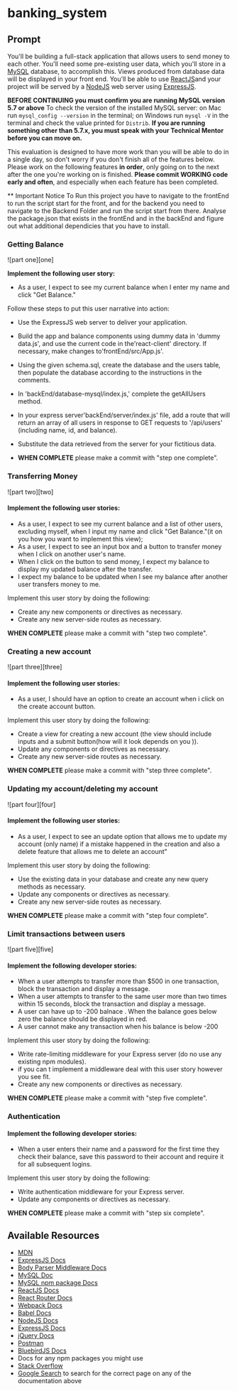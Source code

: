 # banking_system

## Prompt

You'll be building a full-stack application that allows users to send money to each other. You'll need some pre-existing user data, which you'll store in a [MySQL](https://dev.mysql.com/doc/refman/5.7/en/) database, to accomplish this. Views produced from database data will be displayed in your front end. You'll be able to use [ReactJS](https://facebook.github.io/react/)and your project will be served by a [NodeJS](https://nodejs.org/) web server using [ExpressJS](https://expressjs.com/).

**BEFORE CONTINUING you must confirm you are running MySQL version 5.7 or above**
To check the version of the installed MySQL server: on Mac run `mysql_config --version` in the terminal; on Windows run `mysql -V` in the terminal and check the value printed for `Distrib`. **If you are running something other than 5.7.x, you must speak with your Technical Mentor before you can move on.**

This evaluation is designed to have more work than you will be able to do in a single day, so don't worry if you don't finish all of the features below. Please work on the following features **in order**, only going on to the next after the one you're working on is finished.
**Please commit WORKING code early and often**, and especially when each feature has been completed.

** Important Notice
To Run this project you have to navigate to the frontEnd to run the script start for the front,
and for the backend you need to navigate to the Backend Folder and run the script start from there.
Analyse the package.json that exists in the frontEnd and in the backEnd and figure out what additional dependicies that you have to install.



### Getting Balance

![part one][one]

**Implement the following user story:**

- As a user, I expect to see my current balance when I enter my name and click "Get Balance."

Follow these steps to put this user narrative into action:

- Use the ExpressJS web server to deliver your application.

- Build the app and balance components using dummy data in 'dummy data.js', and use the current code in the'react-client' directory. If necessary, make changes to'frontEnd/src/App.js'.
- Using the given schema.sql, create the database and the users table, then populate the database according to the instructions in the comments.

- In 'backEnd/database-mysql/index.js,' complete the getAllUsers method.

- In your express server'backEnd/server/index.js' file, add a route that will return an array of all users in response to GET requests to '/api/users' (including name, id, and balance).

- Substitute the data retrieved from the server for your fictitious data.
- **WHEN COMPLETE** please make a commit with "step one complete".

### Transferring Money

![part two][two]

#### Implement the following user stories:

- As a user, I expect to see my current balance and a list of other users, excluding myself, when I input my name and click "Get Balance."(it on you how you want to implement this view);
- As a user, I expect to see an input box and a button to transfer money when I click on another user's name.
- When I click on the button to send money, I expect my balance to display my updated balance after the transfer.
- I expect my balance to be updated when I see my balance after another user transfers money to me.

Implement this user story by doing the following:

- Create any new components or directives as necessary.
- Create any new server-side routes as necessary.

**WHEN COMPLETE** please make a commit with "step two complete".

### Creating a new account

![part three][three]

#### Implement the following user stories:

- As a user, I should have an option to create an account when i click on the create account button.

Implement this user story by doing the following:

- Create a view for creating a new account (the view should include inputs and a submit button(how will it look depends on you )).
- Update any components or directives as necessary.
- Create any new server-side routes as necessary.

**WHEN COMPLETE** please make a commit with "step three complete".

### Updating my account/deleting my account

![part four][four]

#### Implement the following user stories:

- As a user, I expect to see an update option that allows me to update my account (only name) if a mistake happened in the creation and also a delete feature that allows me to delete an account"

Implement this user story by doing the following:

- Use the existing data in your database and create any new query methods as necessary.
- Update any components or directives as necessary.
- Create any new server-side routes as necessary.

**WHEN COMPLETE** please make a commit with "step four complete".

### Limit transactions between users

![part five][five]

#### Implement the following developer stories:

- When a user attempts to transfer more than $500 in one transaction, block the transaction and display a message.
- When a user attempts to transfer to the same user more than two times within 15 seconds, block the transaction and display a message.
- A user can have up to -200 balnace . When the balance goes below zero the balance should be displayed in red.
- A user cannot make any transaction when his balance is below -200

Implement this user story by doing the following:
- Write rate-limiting middleware for your Express server (do no use any existing npm modules).
- if you can t implement a middleware deal with this user story however you see fit.
- Create any new components or directives as necessary.

**WHEN COMPLETE** please make a commit with "step five complete".

### Authentication

#### Implement the following developer stories:

- When a user enters their name and a password for the first time they check their balance, save this password to their account and require it for all subsequent logins.

Implement this user story by doing the following:

- Write authentication middleware for your Express server.
- Update any components or directives as necessary.

**WHEN COMPLETE** please make a commit with "step six complete".

## Available Resources

- [MDN](https://developer.mozilla.org/)
- [ExpressJS Docs](https://expressjs.com/)
- [Body Parser Middleware Docs](https://github.com/expressjs/body-parser)
- [MySQL Doc](https://dev.mysql.com/doc/refman/5.7/en/)
- [MySQL npm package Docs](https://www.npmjs.com/package/mysql)
- [ReactJS Docs](https://facebook.github.io/react/)
- [React Router Docs](https://github.com/ReactTraining/react-router/tree/master/docs)
- [Webpack Docs](https://webpack.github.io/docs/)
- [Babel Docs](https://babeljs.io/docs/setup/)
- [NodeJS Docs](https://nodejs.org/)
- [ExpressJS Docs](https://expressjs.com/)
- [jQuery Docs](https://jquery.com/)
- [Postman](https://www.getpostman.com/)
- [BluebirdJS Docs](http://bluebirdjs.com/)
- Docs for any npm packages you might use
- [Stack Overflow](http://stackoverflow.com/)
- [Google Search](https://google.com) to search for the correct page on any of the documentation above

